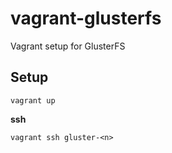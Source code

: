 # vagrant-glusterfs

Vagrant setup for GlusterFS

## Setup

    vagrant up


__ssh__

    vagrant ssh gluster-<n>

